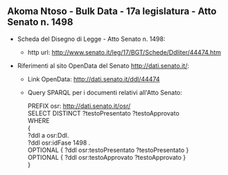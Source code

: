 ## Akoma Ntoso - Bulk Data - 17a legislatura - Atto Senato n. 1498 ##

* Scheda del Disegno di Legge - Atto Senato n. 1498:
	* http url: http://www.senato.it/leg/17/BGT/Schede/Ddliter/44474.htm

* Riferimenti al sito OpenData del Senato http://dati.senato.it/:
	* Link OpenData: http://dati.senato.it/ddl/44474
	* Query SPARQL per i documenti relativi all'Atto Senato:

        PREFIX osr: <http://dati.senato.it/osr/>  
		SELECT DISTINCT ?testoPresentato ?testoApprovato  
		WHERE  
		{  
		    ?ddl a osr:Ddl.  
		    ?ddl osr:idFase 1498 .  
		    OPTIONAL { ?ddl osr:testoPresentato ?testoPresentato }  
		    OPTIONAL { ?ddl osr:testoApprovato ?testoApprovato }  
		}
		